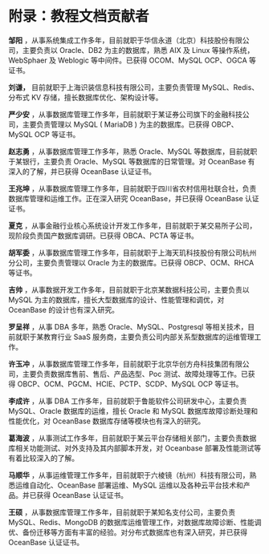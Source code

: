 # 附录：教程文档贡献者 

**邹阳** ，从事系统集成工作多年，目前就职于华信永道（北京）科技股份有限公司，主要负责以 Oracle、DB2 为主的数据库，熟悉 AIX 及 Linux 等操作系统，WebSphaer 及 Weblogic 等中间件。已获得 OCOM、MySQL OCP、OGCA 等证书。

**刘谦，** 目前就职于上海识装信息科技有限公司，主要负责管理 MySQL、Redis、分布式 KV 存储，擅长数据库优化、架构设计等。

**严少安** ，从事数据库管理工作多年，目前就职于某证券公司旗下的金融科技公司，主要负责管理以 MySQL ( MariaDB ) 为主的数据库。已获得 OBCP、MySQL OCP 等证书。

**赵志勇** ，从事数据库管理工作多年，熟悉 Oracle、MySQL 等数据库，目前就职于某银行，主要负责 Oracle、MySQL 等数据库的日常管理。对 OceanBase 有深入的了解，并已获得 OceanBase 认证证书。

**王兆坤** ，从事数据库管理工作多年，目前就职于四川省农村信用社联合社，负责数据库管理和运维工作。正在深入研究 OceanBase，并已获得 OceanBase 认证证书。

**夏克** ，从事金融行业核心系统设计开发工作多年，目前就职于某交易所子公司，现阶段负责国产数据库调研。已获得 OBCA、PCTA 等证书。

**胡军委** ，从事数据库管理工作多年，目前就职于上海天玑科技股份有限公司杭州分公司，主要负责管理以 Oracle 为主的数据库。已获得 OBCP、OCM、RHCA 等证书。

**吉帅** ，从事数据开发工作多年，目前就职于北京某数据科技公司，主要负责以 MySQL 为主的数据库，擅长大型数据库的设计、性能管理和调优，对 OceanBase 的设计也有深入研究。

**罗呈祥** ，从事 DBA 多年，熟悉 Oracle、MySQL、Postgresql 等相关技术，目前就职于某教育行业 SaaS 服务商，主要负责公司内部关系型数据库的运维管理工作。

**许玉冲** ，从事数据库管理工作多年，目前就职于北京华创方舟科技集团有限公司，主要负责数据库售前、售后、产品选型、Poc 测试、故障处理等工作。已获得 OBCP、OCM、PGCM、HCIE、PCTP、SCDP、MySQL OCP 等证书。

**李成许** ，从事 DBA 工作多年，目前就职于鲁能软件公司研发中心，主要负责 MySQL、Oracle 数据库的运维，擅长 Oracle 和 MySQL 数据库故障诊断处理和性能优化，对 OceanBase 数据库存储等模块也有深入的研究。

**葛海波** ，从事测试工作多年，目前就职于某云平台存储相关部门，主要负责数据库相关功能测试、对外支持及其内部脚本开发，对 Oceanbase 部署及性能测试等有着比较深入的了解。

**马顺华** ，从事运维管理工作多年，目前就职于六棱镜（杭州）科技有限公司，熟悉运维自动化、OceanBase 部署运维、MySQL 运维以及各种云平台技术和产品。并已获得 OceanBase 认证证书。

**王硕** ，从事数据库管理工作多年，目前就职于某知名支付公司，主要负责 MySQL、Redis、MongoDB 的数据库运维管理工作，对数据库故障诊断、性能调优、备份迁移等方面有丰富的经验。对分布式数据库也有深入研究，并已获得 OceanBase 认证证书。
